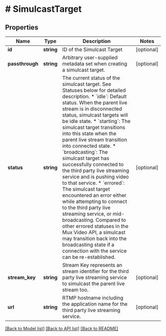 # # SimulcastTarget

## Properties

Name | Type | Description | Notes
------------ | ------------- | ------------- | -------------
**id** | **string** | ID of the Simulcast Target | [optional]
**passthrough** | **string** | Arbitrary user-supplied metadata set when creating a simulcast target. | [optional]
**status** | **string** | The current status of the simulcast target. See Statuses below for detailed description.   * &#x60;idle&#x60;: Default status. When the parent live stream is in disconnected status, simulcast targets will be idle state.   * &#x60;starting&#x60;: The simulcast target transitions into this state when the parent live stream transition into connected state.   * &#x60;broadcasting&#x60;: The simulcast target has successfully connected to the third party live streaming service and is pushing video to that service.   * &#x60;errored&#x60;: The simulcast target encountered an error either while attempting to connect to the third party live streaming service, or mid-broadcasting. Compared to other errored statuses in the Mux Video API, a simulcast may transition back into the broadcasting state if a connection with the service can be re-established. | [optional]
**stream_key** | **string** | Stream Key represents an stream identifier for the third party live streaming service to simulcast the parent live stream too. | [optional]
**url** | **string** | RTMP hostname including the application name for the third party live streaming service. | [optional]

[[Back to Model list]](../../README.md#models) [[Back to API list]](../../README.md#endpoints) [[Back to README]](../../README.md)
